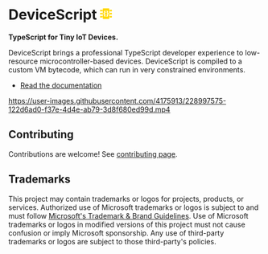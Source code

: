 # DeviceScript [<img src="./website/static/img/logo.svg" style="width: 24px;" />](https://microsoft.github.io/devicescript)

**TypeScript for Tiny IoT Devices.**

DeviceScript brings a professional TypeScript developer experience to low-resource microcontroller-based devices.
DeviceScript is compiled to a custom VM bytecode, which can run in very constrained
environments.

-   [Read the documentation](https://microsoft.github.io/devicescript)

https://user-images.githubusercontent.com/4175913/228997575-122d6ad0-f37e-4d4e-ab79-3d8f680ed99d.mp4

## Contributing

Contributions are welcome! See [contributing page](./CONTRIBUTING.md).

## Trademarks

This project may contain trademarks or logos for projects, products, or services. Authorized use of Microsoft
trademarks or logos is subject to and must follow
[Microsoft's Trademark & Brand Guidelines](https://www.microsoft.com/en-us/legal/intellectualproperty/trademarks/usage/general).
Use of Microsoft trademarks or logos in modified versions of this project must not cause confusion or imply Microsoft sponsorship.
Any use of third-party trademarks or logos are subject to those third-party's policies.



